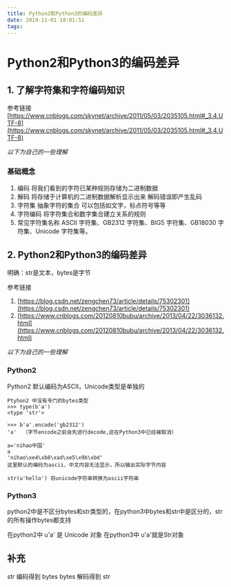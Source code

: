 ```yaml
---
title: Python2和Python3的编码差异
date: 2019-11-01 18:01:51
tags:
---
```



# Python2和Python3的编码差异

## 1. 了解字符集和字符编码知识

参考链接[https://www.cnblogs.com/skynet/archive/2011/05/03/2035105.html#_3.4.UTF-8](https://www.cnblogs.com/skynet/archive/2011/05/03/2035105.html#_3.4.UTF-8)

*以下为自己的一些理解*

### 基础概念

1. 编码 将我们看到的字符已某种规则存储为二进制数据
2. 解码  将存储于计算机的二进制数据解析显示出来 解码错误即产生乱码
3. 字符集 抽象字符的集合 可以包括如文字，标点符号等等
4. 字符编码 将字符集合和数字集合建立关系的规则
5. 常见字符集名称 ASCII 字符集、GB2312 字符集、BIG5 字符集、GB18030 字符集、Unicode 字符集等。

## 2. Python2和Python3的编码差异

明确：str是文本，bytes是字节

参考链接
1. [https://blog.csdn.net/zengchen73/article/details/75302301](https://blog.csdn.net/zengchen73/article/details/75302301)
2. [https://www.cnblogs.com/20120810bubu/archive/2013/04/22/3036132.html](https://www.cnblogs.com/20120810bubu/archive/2013/04/22/3036132.html)

*以下为自己的一些理解*

### Python2
Python2 默认编码为ASCII，Unicode类型是单独的

```
Ptyhon2 中没有专门的bytes类型
>>> type(b'a')
<type 'str'>

>>> b'a'.encode('gb2312')
'a'  （字节encode之前会先进行decode,这在Python3中已经被取消）
```


```
a='nihao中国'
a  
'nihao\xe4\xb8\xad\xe5\x9b\xbd'
这里默认的编码为ascii，中文内容无法显示，所以输出实际字节内容
```

```
str(u'hello') 将unicode字符串转换为ascii字符串
```

### Python3

python2中是不区分bytes和str类型的，在python3中bytes和str中是区分的，str的所有操作bytes都支持

在python2中 u'a' 是 Unicode 对象
在python3中 u'a'就是Str对象

## 补充

str 编码得到 bytes
bytes 解码得到 str

